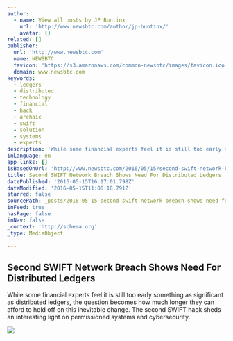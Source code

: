```yaml
---
author:
  - name: View all posts by JP Buntinx
    url: 'http://www.newsbtc.com/author/jp-buntinx/'
    avatar: {}
related: []
publisher:
  url: 'http://www.newsbtc.com'
  name: NEWSBTC
  favicon: 'https://s3.amazonaws.com/common-newsbtc/images/favicon.ico'
  domain: www.newsbtc.com
keywords:
  - ledgers
  - distributed
  - technology
  - financial
  - hack
  - archaic
  - swift
  - solution
  - systems
  - experts
description: 'While some financial experts feel it is still too early something as significant as distributed ledgers, the question becomes how much longer they can afford to hold off on this inevitable change. The second SWIFT hack sheds an interesting light on permissioned systems and cybersecurity.'
inLanguage: en
app_links: []
isBasedOnUrl: 'http://www.newsbtc.com/2016/05/15/second-swift-network-breach-shows-need-distributed-ledgers/'
title: Second SWIFT Network Breach Shows Need For Distributed Ledgers
datePublished: '2016-05-15T16:17:01.798Z'
dateModified: '2016-05-15T11:08:18.791Z'
starred: false
sourcePath: _posts/2016-05-15-second-swift-network-breach-shows-need-for-distributed-ledge.md
inFeed: true
hasPage: false
inNav: false
_context: 'http://schema.org'
_type: MediaObject

---
```

<article style=""><h1>Second SWIFT Network Breach Shows Need For Distributed Ledgers</h1><p>While some financial experts feel it is still too early something as significant as distributed ledgers, the question becomes how much longer they can afford to hold off on this inevitable change. The second SWIFT hack sheds an interesting light on permissioned systems and cybersecurity.</p><img src="http://s3.amazonaws.com/main-newsbtc-images/2016/05/15100056/shutterstock_364703741-825x510.jpg" /></article>